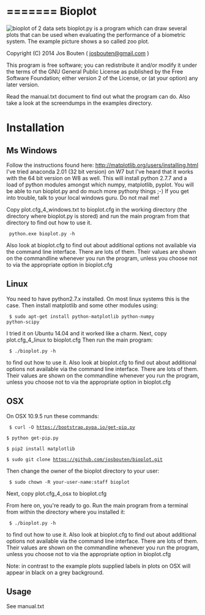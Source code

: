 =======
Bioplot
=======

![bioplot of 2 data sets](https://github.com/josbouten/bioplot/blob/master/examples/A_and_B_zoo_plot.png "bioplot of 2 data sets")
bioplot.py is a program which can draw several plots that can be used
when evaluating the performance of a biometric system. The example
picture shows a so called zoo plot.
 
Copyright (C) 2014 Jos Bouten ( josbouten@gmail.com )

This program is free software; you can redistribute it and/or modify
it under the terms of the GNU General Public License as published by
the Free Software Foundation; either version 2 of the License, or
(at your option) any later version.

Read the manual.txt document to find out what the program can do.
Also take a look at the screendumps in the examples directory.

Installation
============

Ms Windows
----------
Follow the instructions found here: http://matplotlib.org/users/installing.html
I've tried anaconda 2.01 (32 bit version) on W7 but I've heard that it works
with the 64 bit version on W8 as well.
This will install python 2.7.7 and a load of python modules amongst which numpy, matplotlib, pyplot.
You will be able to run bioplot.py and do much more pythony things ;-)
If you get into trouble, talk to your local windows guru. Do not mail me! 

Copy plot.cfg_4_windows.txt to bioplot.cfg in the working directory (the directory where
bioplot.py is stored) and run the main program from that directory to find out how to use it.

<code> python.exe bioplot.py -h</code>

Also look at bioplot.cfg to find out about additional options not available
via the command line interface. There are lots of them. Their values are shown on the
commandline whenever you run the program, unless you choose not to via the appropriate
option in bioplot.cfg

Linux
-----
You need to have python2.7.x installed. On most linux systems this is the case.
Then install matplotlib and some other modules using:

<code> $ sudo apt-get install python-matplotlib python-numpy python-scipy</code>

I tried it on Ubuntu 14.04 and it worked like a charm.
Next, copy plot.cfg_4_linux to bioplot.cfg
Then run the main program: 

<code> $ ./bioplot.py -h</code>

to find out how to use it.
Also look at bioplot.cfg to find out about additional options not available
via the command line interface. There are lots of them.  Their values are shown on the
commandline whenever you run the program, unless you choose not to via the appropriate
option in bioplot.cfg

OSX
---
On OSX 10.9.5 run these commands:

<code> $ curl -O https://bootstrap.pypa.io/get-pip.py</code>

<code>$ python get-pip.py</code>

<code>$ pip2 install matplotlib</code>

<code>$ sudo git clone https://github.com/josbouten/bioplot.git</code>

Then change the owner of the bioplot directory to your user:

<code> $ sudo chown -R your-user-name:staff bioplot</code>

Next, copy plot.cfg_4_osx to bioplot.cfg

From here on, you're ready to go.
Run the main program from a terminal from within the directory where you installed it: 

<code> $ ./bioplot.py -h</code>

to find out how to use it.
Also look at bioplot.cfg to find out about additional options not available
via the command line interface.  There are lots of them.  Their values are shown on the
commandline whenever you run the program, unless you choose not to via the appropriate
option in bioplot.cfg

Note: in contrast to the example plots supplied labels in plots on OSX will appear in
black on a grey background.

Usage
-----
See manual.txt
